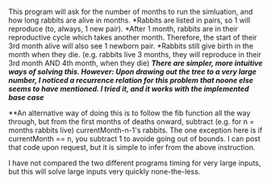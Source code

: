 This program will ask for the number of months to run the simluation, and how long rabbits are alive in months.
*Rabbits are listed in pairs, so 1 will reproduce (to, always, 1 new pair).
*After 1 month, rabbits are in their reproductive cycle which takes another month. Therefore, the start of their 
3rd month alive will also see 1 newborn pair.
*Rabbits still give birth in the month when they die. (e.g. rabbits live 3 months, they will reproduce in their 3rd month AND 4th month, when they die)
***There are simpler, more intuitive ways of solving this. However: Upon drawing out the tree to a very large number, I noticed a recurrence
relation for this problem that noone else seems to have mentioned. I tried it, and it works with the implemented base case***

**An alternative way of doing this is to follow the fib function all the way through, but from the first months of deaths onward,
subtract (e.g. for n = months rabbits live) currentMonth-n-1's rabbits. The one exception here is if currentMonth == n, you subtract 1
to avoide going out of bounds. I can post that code upon request, but it is simple to infer from the above instruction.

I have not compared the two different programs timing for very large inputs, but this will solve large inputs very quickly none-the-less.